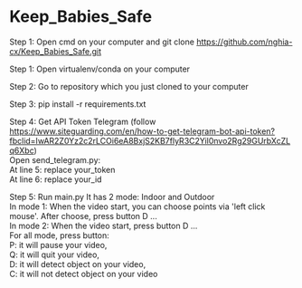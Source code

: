 # Keep_Babies_Safe

Step 1: Open cmd on your computer and git clone https://github.com/nghia-cx/Keep_Babies_Safe.git

Step 1: Open virtualenv/conda on your computer

Step 2: Go to repository which you just cloned to your computer

Step 3: pip install -r requirements.txt

Step 4: Get API Token Telegram (follow https://www.siteguarding.com/en/how-to-get-telegram-bot-api-token?fbclid=IwAR2Z0Yz2c2rLCOi6eA8BxjS2KB7flyR3C2Yil0nvo2Rg29GUrbXcZLq6Xbc)  
        Open send_telegram.py:  
            At line 5: replace your_token  
            At line 6: replace your_id  

Step 5: Run main.py
    It has 2 mode: Indoor and Outdoor  
    In mode 1:
        When the video start, you can choose points via 'left click mouse'. After choose, press button D ...  
    In mode 2:
        When the video start, press button D ...  
    For all mode, press button:  
     P: it will pause your video,  
     Q: it will quit your video,  
     D: it will detect object on your video,  
     C: it will not detect object on your video  
    
